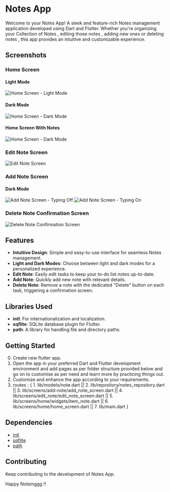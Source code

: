 # Notes App

Welcome to your Notes App! A sleek and feature-rich Notes management application developed using Dart and Flutter. Whether you're organizing your Collection of Notes , editing those notes , adding new ones or deleting notes , this app provides an intuitive and customizable experience.

## Screenshots

### Home Screen

#### Light Mode
![Home Screen - Light Mode](screenshots/home_screen_light_mode.jpg)

#### Dark Mode
![Home Screen - Dark Mode](screenshots/home_screen_dark_mode.jpg)

#### Home Screen With Notes
![Home Screen - Dark Mode](screenshots/home_screen_with_tasks_data.jpg)

### Edit Note Screen

![Edit Note Screen](screenshots/edit_note_screen.jpg)

### Add Note Screen

#### Dark Mode
![Add Note Screen - Typing Off](screenshots/add_note_screen_typing_off.jpg)
![Add Note Screen - Typing On ](screenshots/add_note_screen_typing_on.jpg)

### Delete Note Confirmation Screen

![Delete Note Confirmation Screen](screenshots/delete_note_confirmation.jpg)

## Features

- **Intuitive Design**: Simple and easy-to-use interface for seamless Notes management.
- **Light and Dark Modes**: Choose between light and dark modes for a personalized experience.
- **Edit Note**: Easily edit tasks to keep your to-do list notes up-to-date.
- **Add Note**: Quickly add new note with relevant details.
- **Delete Note**: Remove a note with the dedicated "Delete" button on each task, triggering a confirmation screen.

## Libraries Used

- **intl**: For internationalization and localization.
- **sqflite**: SQLite database plugin for Flutter.
- **path**: A library for handling file and directory paths.

## Getting Started

0. Create new flutter app.
1. Open the app in your preferred Dart and Flutter development environment and add pages as per folder structure provided below and go on to customise as per need and learn more by practicing things out.
2. Customize and enhance the app according to your requirements.
3. routes : { 1. lib/models/note.dart || 2. lib/repository/notes_repository.dart || 3. lib/screens/add-note/add_note_screen.dart || 4. lib/screens/edit_note/edit_note_screen.dart || 5. lib/screens/home/widgets/item_note.dart || 6. lib/screens/home/home_screen.dart || 7. lib/main.dart }


## Dependencies

- [intl](https://pub.dev/packages/intl)
- [sqflite](https://pub.dev/packages/sqflite)
- [path](https://pub.dev/packages/path)

## Contributing

Keep contributing to the development of Notes App.

Happy Noteinggg !!
